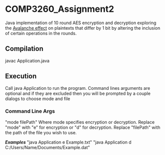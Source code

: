 # COMP3260_Assignment2

Java implementation of 10 round AES encryption and decryption exploring the [Avalanche effect](https://en.wikipedia.org/wiki/Avalanche_effect)
on plaintexts that differ by 1 bit by altering the inclusion of certain operations in the rounds.

## Compilation
javac Application.java

## Execution
Call java Application to run the program. Command lines arguments are optional and if they are excluded then you will be prompted by a couple dialogs to choose mode and file

### Command Line Args
"mode filePath"
Where mode specifies encryption or decryption. Replace "mode" with "e" for encryption or "d" for decryption.
Replace "filePath" with the path of the file you wish to use.

***Examples***
"java Application e Example.txt"
"java Application d C:/Users/Name/Documents/Example.dat"
